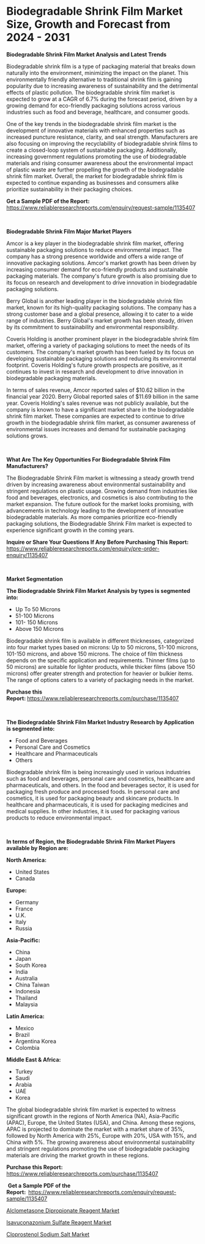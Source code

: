 <p><h1>Biodegradable Shrink Film Market Size, Growth and Forecast from 2024 - 2031</h1></p><p><strong>Biodegradable Shrink Film Market Analysis and Latest Trends</strong></p>
<p><p>Biodegradable shrink film is a type of packaging material that breaks down naturally into the environment, minimizing the impact on the planet. This environmentally friendly alternative to traditional shrink film is gaining popularity due to increasing awareness of sustainability and the detrimental effects of plastic pollution. The biodegradable shrink film market is expected to grow at a CAGR of 6.7% during the forecast period, driven by a growing demand for eco-friendly packaging solutions across various industries such as food and beverage, healthcare, and consumer goods.</p><p>One of the key trends in the biodegradable shrink film market is the development of innovative materials with enhanced properties such as increased puncture resistance, clarity, and seal strength. Manufacturers are also focusing on improving the recyclability of biodegradable shrink films to create a closed-loop system of sustainable packaging. Additionally, increasing government regulations promoting the use of biodegradable materials and rising consumer awareness about the environmental impact of plastic waste are further propelling the growth of the biodegradable shrink film market. Overall, the market for biodegradable shrink film is expected to continue expanding as businesses and consumers alike prioritize sustainability in their packaging choices.</p></p>
<p><strong>Get a Sample PDF of the Report:&nbsp;</strong> <a href="https://www.reliableresearchreports.com/enquiry/request-sample/1135407">https://www.reliableresearchreports.com/enquiry/request-sample/1135407</a></p>
<p>&nbsp;</p>
<p><strong>Biodegradable Shrink Film Major Market Players</strong></p>
<p><p>Amcor is a key player in the biodegradable shrink film market, offering sustainable packaging solutions to reduce environmental impact. The company has a strong presence worldwide and offers a wide range of innovative packaging solutions. Amcor's market growth has been driven by increasing consumer demand for eco-friendly products and sustainable packaging materials. The company's future growth is also promising due to its focus on research and development to drive innovation in biodegradable packaging solutions.</p><p>Berry Global is another leading player in the biodegradable shrink film market, known for its high-quality packaging solutions. The company has a strong customer base and a global presence, allowing it to cater to a wide range of industries. Berry Global's market growth has been steady, driven by its commitment to sustainability and environmental responsibility.</p><p>Coveris Holding is another prominent player in the biodegradable shrink film market, offering a variety of packaging solutions to meet the needs of its customers. The company's market growth has been fueled by its focus on developing sustainable packaging solutions and reducing its environmental footprint. Coveris Holding's future growth prospects are positive, as it continues to invest in research and development to drive innovation in biodegradable packaging materials.</p><p>In terms of sales revenue, Amcor reported sales of $10.62 billion in the financial year 2020. Berry Global reported sales of $11.69 billion in the same year. Coveris Holding's sales revenue was not publicly available, but the company is known to have a significant market share in the biodegradable shrink film market. These companies are expected to continue to drive growth in the biodegradable shrink film market, as consumer awareness of environmental issues increases and demand for sustainable packaging solutions grows.</p></p>
<p>&nbsp;</p>
<p><strong>What Are The Key Opportunities For Biodegradable Shrink Film Manufacturers?</strong></p>
<p><p>The Biodegradable Shrink Film market is witnessing a steady growth trend driven by increasing awareness about environmental sustainability and stringent regulations on plastic usage. Growing demand from industries like food and beverages, electronics, and cosmetics is also contributing to the market expansion. The future outlook for the market looks promising, with advancements in technology leading to the development of innovative biodegradable materials. As more companies prioritize eco-friendly packaging solutions, the Biodegradable Shrink Film market is expected to experience significant growth in the coming years.</p></p>
<p><strong>Inquire or Share Your Questions If Any Before Purchasing This Report:</strong> <a href="https://www.reliableresearchreports.com/enquiry/pre-order-enquiry/1135407">https://www.reliableresearchreports.com/enquiry/pre-order-enquiry/1135407</a></p>
<p>&nbsp;</p>
<p><strong>Market Segmentation</strong></p>
<p><strong>The Biodegradable Shrink Film Market Analysis by types is segmented into:</strong></p>
<p><ul><li>Up To 50 Microns</li><li>51-100 Microns</li><li>101- 150 Microns</li><li>Above 150 Microns</li></ul></p>
<p><p>Biodegradable shrink film is available in different thicknesses, categorized into four market types based on microns: Up to 50 microns, 51-100 microns, 101-150 microns, and above 150 microns. The choice of film thickness depends on the specific application and requirements. Thinner films (up to 50 microns) are suitable for lighter products, while thicker films (above 150 microns) offer greater strength and protection for heavier or bulkier items. The range of options caters to a variety of packaging needs in the market.</p></p>
<p><strong>Purchase this Report:&nbsp;</strong><a href="https://www.reliableresearchreports.com/purchase/1135407">https://www.reliableresearchreports.com/purchase/1135407</a></p>
<p>&nbsp;</p>
<p><strong>The Biodegradable Shrink Film Market Industry Research by Application is segmented into:</strong></p>
<p><ul><li>Food and Beverages</li><li>Personal Care and Cosmetics</li><li>Healthcare and Pharmaceuticals</li><li>Others</li></ul></p>
<p><p>Biodegradable shrink film is being increasingly used in various industries such as food and beverages, personal care and cosmetics, healthcare and pharmaceuticals, and others. In the food and beverages sector, it is used for packaging fresh produce and processed foods. In personal care and cosmetics, it is used for packaging beauty and skincare products. In healthcare and pharmaceuticals, it is used for packaging medicines and medical supplies. In other industries, it is used for packaging various products to reduce environmental impact.</p></p>
<p>&nbsp;</p>
<p><strong>In terms of Region, the Biodegradable Shrink Film Market Players available by Region are:</strong></p>
<p>
    <p> <strong> North America: </strong>
        <ul>
            <li>United States</li>
            <li>Canada</li>
        </ul>
        </p> 
    <p> <strong> Europe: </strong>
        <ul>
            <li>Germany</li>
            <li>France</li>
            <li>U.K.</li>
            <li>Italy</li>
            <li>Russia</li>
        </ul>
        </p> 
    <p> <strong> Asia-Pacific: </strong>
        <ul>
            <li>China</li>
            <li>Japan</li>
            <li>South Korea</li>
            <li>India</li>
            <li>Australia</li>
            <li>China Taiwan</li>
            <li>Indonesia</li>
            <li>Thailand</li>
            <li>Malaysia</li>
        </ul>
        </p> 
    <p> <strong> Latin America: </strong>
        <ul>
            <li>Mexico</li>
            <li>Brazil</li>
            <li>Argentina Korea</li>
            <li>Colombia</li>
        </ul>
        </p> 
    <p> <strong> Middle East & Africa: </strong>
        <ul>
            <li>Turkey</li>
            <li>Saudi</li>
            <li>Arabia</li>
            <li>UAE</li>
            <li>Korea</li>
        </ul>
    </p>
    </p>
<p><p>The global biodegradable shrink film market is expected to witness significant growth in the regions of North America (NA), Asia-Pacific (APAC), Europe, the United States (USA), and China. Among these regions, APAC is projected to dominate the market with a market share of 35%, followed by North America with 25%, Europe with 20%, USA with 15%, and China with 5%. The growing awareness about environmental sustainability and stringent regulations promoting the use of biodegradable packaging materials are driving the market growth in these regions.</p></p>
<p><strong>Purchase this Report: </strong><a href="https://www.reliableresearchreports.com/purchase/1135407">https://www.reliableresearchreports.com/purchase/1135407</a></p>
<p>&nbsp;<strong>Get a Sample PDF of the Report:&nbsp;&nbsp;</strong><a href="https://www.reliableresearchreports.com/enquiry/request-sample/1135407">https://www.reliableresearchreports.com/enquiry/request-sample/1135407</a></p>
<p><strong></strong></p>
<p><p><a href="https://view.publitas.com/reportprime-1/alclometasone-dipropionate-reagent-market-dynamics-2023-2030-also-about-its-market-trends-projections-and-opportunities/">Alclometasone Dipropionate Reagent Market</a></p><p><a href="https://view.publitas.com/reportprime-1/isavuconazonium-sulfate-reagent-market-size-and-growth-market-segmentation-regional-and-country-breakdowns-and-market-trends-for-period-from-2023-2030/">Isavuconazonium Sulfate Reagent Market</a></p><p><a href="https://view.publitas.com/reportprime-1/cloprostenol-sodium-salt-market-offer-valuable-insights-into-market-size-market-share-market-trends-and-projections-spanning-from-2023-to-2030/">Cloprostenol Sodium Salt Market</a></p></p>